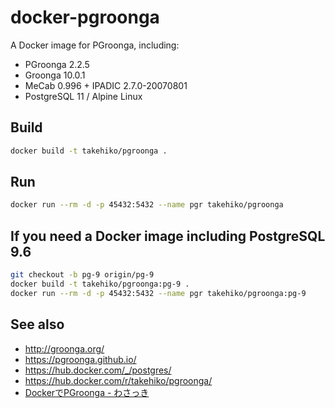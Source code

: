 # docker-pgroonga

A Docker image for PGroonga, including:

- PGroonga 2.2.5
- Groonga 10.0.1
- MeCab 0.996 + IPADIC 2.7.0-20070801
- PostgreSQL 11 / Alpine Linux

## Build

```sh
docker build -t takehiko/pgroonga .
```

## Run

```sh
docker run --rm -d -p 45432:5432 --name pgr takehiko/pgroonga
```

## If you need a Docker image including PostgreSQL 9.6

```sh
git checkout -b pg-9 origin/pg-9
docker build -t takehiko/pgroonga:pg-9 .
docker run --rm -d -p 45432:5432 --name pgr takehiko/pgroonga:pg-9
```

## See also

- http://groonga.org/
- https://pgroonga.github.io/
- https://hub.docker.com/_/postgres/
- https://hub.docker.com/r/takehiko/pgroonga/
- [DockerでPGroonga - わさっき](https://takehikom.hateblo.jp/entry/20180130/1517314577)
